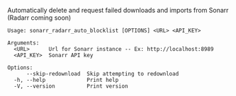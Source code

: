 Automatically delete and request failed downloads and imports from Sonarr (Radarr coming soon)
```
Usage: sonarr_radarr_auto_blocklist [OPTIONS] <URL> <API_KEY>

Arguments:
  <URL>      Url for Sonarr instance -- Ex: http://localhost:8989
  <API_KEY>  Sonarr API key

Options:
      --skip-redownload  Skip attempting to redownload
  -h, --help             Print help
  -V, --version          Print version
```
